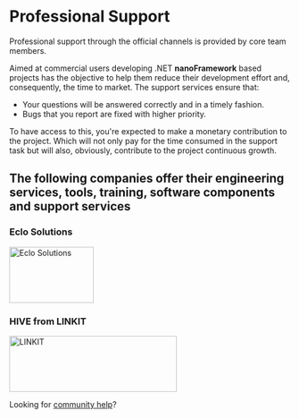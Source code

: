 # Professional Support

Professional support through the official channels is provided by core team members.

Aimed at commercial users developing .NET **nanoFramework** based projects has the objective to help them reduce their development effort and, consequently, the time to market. The support services ensure that:

- Your questions will be answered correctly and in a timely fashion.
- Bugs that you report are fixed with higher priority.

To have access to this, you're expected to make a monetary contribution to the project. Which will not only pay for the time consumed in the support task but will also, obviously, contribute to the project continuous growth.

## The following companies offer their engineering services, tools, training, software components and support services

### Eclo Solutions

<a href="https://www.eclo.solutions"><img src="https://docs.nanoframework.net/images/logos/eclo-solutions-logo-tall.svg" alt="Eclo Solutions" height="100" width="151"/></a>

### HIVE from LINKIT

<a href="https://hive.linkit.nl/"><img src="https://docs.nanoframework.net/images/logos/LINKIT.png" alt="LINKIT" height="100" width="300"/></a>

Looking for [community help](community-help.md)?
